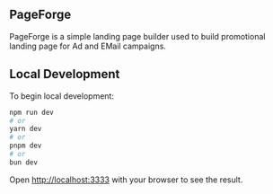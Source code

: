 ## PageForge

PageForge is a simple landing page builder used to build promotional landing page for Ad and EMail campaigns.

## Local Development

To begin local development:

```bash
npm run dev
# or
yarn dev
# or
pnpm dev
# or
bun dev
```

Open [http://localhost:3333](http://localhost:3333) with your browser to see the result.
